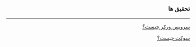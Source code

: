 <div dir="rtl">

### تحقیق ها

---

[سرویس ورکر چیست؟](https://github.com/emofid/research/blob/master/service-workers.md)

[سوکت چیست؟](https://github.com/emofid/research/blob/master/sockets.md)

</div>
